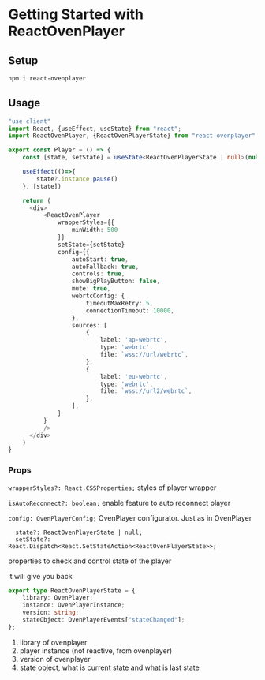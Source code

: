 # Getting Started with ReactOvenPlayer
## Setup
```bash
npm i react-ovenplayer
```
## Usage
```typescript jsx
"use client"
import React, {useEffect, useState} from "react";
import ReactOvenPlayer, {ReactOvenPlayerState} from "react-ovenplayer"

export const Player = () => {
    const [state, setState] = useState<ReactOvenPlayerState | null>(null)

    useEffect(()=>{
        state?.instance.pause()
    }, [state])

    return (
      <div>
          <ReactOvenPlayer
              wrapperStyles={{
                  minWidth: 500
              }}
              setState={setState}
              config={{
                  autoStart: true,
                  autoFallback: true,
                  controls: true,
                  showBigPlayButton: false,
                  mute: true,
                  webrtcConfig: {
                      timeoutMaxRetry: 5, 
                      connectionTimeout: 10000,
                  }, 
                  sources: [
                      {
                          label: 'ap-webrtc', 
                          type: 'webrtc',
                          file: `wss://url/webrtc`,
                      }, 
                      {
                          label: 'eu-webrtc', 
                          type: 'webrtc', 
                          file: `wss://url2/webrtc`,
                      },
                  ],
              }
          }
          />
      </div>
    )
}
```
### Props
```wrapperStyles?: React.CSSProperties;```
styles of player wrapper

```isAutoReconnect?: boolean;```
enable feature to auto reconnect player

```config: OvenPlayerConfig;```
OvenPlayer configurator. Just as in OvenPlayer

```  
  state?: ReactOvenPlayerState | null;
  setState?: React.Dispatch<React.SetStateAction<ReactOvenPlayerState>>;
```
properties to check and control state of the player

it will give you back
```typescript
export type ReactOvenPlayerState = {
    library: OvenPlayer;
    instance: OvenPlayerInstance;
    version: string;
    stateObject: OvenPlayerEvents["stateChanged"];
};
```
1. library of ovenplayer
2. player instance (not reactive, from ovenplayer)
3. version of ovenplayer
4. state object, what is current state and what is last state
